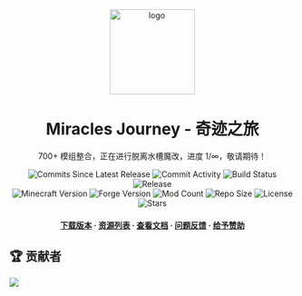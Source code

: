 <div align="center">
  <img src="https://cdn.sa.net/2025/02/11/ZqBLJczgyPmGaej.png" alt="logo" width="150" height="auto" />
  <h1>Miracles Journey - 奇迹之旅</h1>
  <p>
    700+ 模组整合，正在进行脱离水槽魔改，进度 1/∞，敬请期待！
  </p>
  <p>
    <img src="https://img.shields.io/github/commits-since/QianFuv/Miracles-Journey/latest?style=plastic&color=blue" alt="Commits Since Latest Release" />
    <img src="https://img.shields.io/github/commit-activity/w/QianFuv/Miracles-Journey?style=plastic&color=blue" alt="Commit Activity" />
    <img src="https://img.shields.io/github/actions/workflow/status/QianFuv/Miracles-Journey/testpack_build.yml?style=plastic&label=testpack build&color=blue" alt="Build Status" />
    <img src="https://img.shields.io/github/v/release/QianFuv/Miracles-Journey?style=plastic&color=blue" alt="Release" />
    <br>
    <img src="https://img.shields.io/badge/dynamic/toml?url=https%3A%2F%2Fraw.githubusercontent.com%2FQianFuv%2FMiracles-Journey%2Frefs%2Fheads%2Fmain%2Fpack%2Fpack.toml&query=versions.minecraft&style=plastic&label=minecraft&color=blue" alt="Minecraft Version" />
    <img src="https://img.shields.io/badge/dynamic/toml?url=https%3A%2F%2Fraw.githubusercontent.com%2FQianFuv%2FMiracles-Journey%2Frefs%2Fheads%2Fmain%2Fpack%2Fpack.toml&query=versions.forge&style=plastic&label=forge&color=blue" alt="Forge Version" />
    <img src="https://img.shields.io/github/directory-file-count/QianFuv/Miracles-Journey/pack%2Fmods?style=plastic&label=mods&color=blue" alt="Mod Count" />
    <img src="https://img.shields.io/github/repo-size/QianFuv/Miracles-Journey?style=plastic&color=blue" alt="Repo Size" />
    <img src="https://img.shields.io/badge/license-CC--BY--NC--ND--4.0-blue?style=plastic&color=blue" alt="License" />
    <img src="https://img.shields.io/github/stars/QianFuv/Miracles-Journey?style=plastic&color=blue" alt="Stars" />
  </p>
  <h4>
      <a href="https://github.com/QianFuv/Miracles-Journey/releases">下载版本</a>
    <span> · </span>
      <a href="https://s.c1ns.cn/mjlist">资源列表</a>
    <span> · </span>
      <a href="https://mjwiki.qianf.fun/">查看文档</a>
    <span> · </span>
      <a href="https://github.com/QianFuv/Miracles-Journey/issues/new/choose">问题反馈</a>
    <span> · </span>
      <a href="https://afdian.com/a/qianfuv">给予赞助</a>
  </h4>
</div>

## 🏆 贡献者

<a href="https://github.com/QianFuv/Miracles-Journey/graphs/contributors">
  <img src="https://contrib.rocks/image?repo=QianFuv/Miracles-Journey" />
</a>